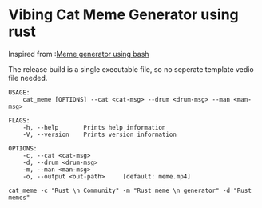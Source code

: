 # Vibing Cat Meme Generator using rust

Inspired from :[Meme generator using bash](https://www.reddit.com/r/linuxmemes/comments/jvvcrk/generating_cat_vibing_memes_with_bash_why_not/)

The release build is a single executable file, so no seperate template vedio file needed. 

```
USAGE:
    cat_meme [OPTIONS] --cat <cat-msg> --drum <drum-msg> --man <man-msg>

FLAGS:
    -h, --help       Prints help information
    -V, --version    Prints version information

OPTIONS:
    -c, --cat <cat-msg>        
    -d, --drum <drum-msg>      
    -m, --man <man-msg>        
    -o, --output <out-path>     [default: meme.mp4]
```

```
cat_meme -c "Rust \n Community" -m "Rust meme \n generator" -d "Rust memes"  
```
